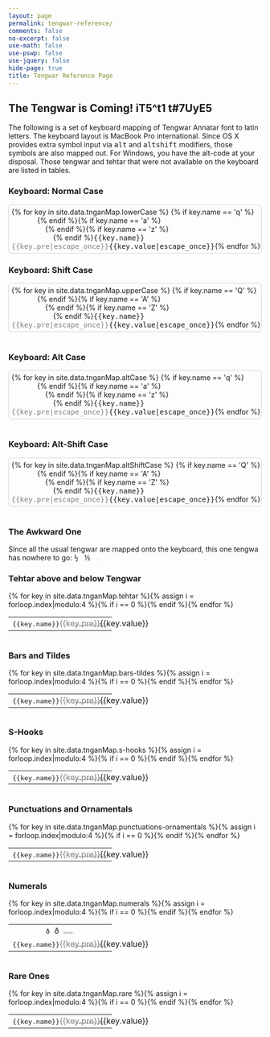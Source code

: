 ```yaml
---
layout: page
permalink: tengwar-reference/
comments: false
no-excerpt: false
use-math: false
use-pswp: false
use-jquery: false
hide-page: true
title: Tengwar Reference Page
---
```

## The Tengwar is Coming! <span class="ta ta-bd">iT5^t1 t#7UyE5</span>

The following is a set of keyboard mapping of Tengwar Annatar font to latin letters. The keyboard layout is MacBook Pro international. Since OS X provides extra symbol input via <kbd>alt</kbd> and <kbd>alt</kbd><kbd>shift</kbd> modifiers, those symbols are also mapped out. For Windows, you have the alt-code at your disposal. Those tengwar and tehtar that were not available on the keyboard are listed in tables.

<style>
kbd.fw {
  width: 2rem;
  margin: 0 0.02rem 0.15rem 0;
}
div.kbdContainer {
  white-space: nowrap;
  overflow: scroll;
  border: 1px solid LightGray;
  border-radius: 5px;
  padding: 5px;
  max-width: 33rem;
}
code.tiny {
  font-size: 10%;
  color: Gray;
}
</style>


### Keyboard: Normal Case

<div class="kbdContainer">
{% for key in site.data.tnganMap.lowerCase %}
{% if key.name == 'q' %}<br>&nbsp;&nbsp;&nbsp;&nbsp;&nbsp;&nbsp;&nbsp;&nbsp;&nbsp;&nbsp;&nbsp;&nbsp;&nbsp;{% endif %}{% if key.name == 'a' %}<br>&nbsp;&nbsp;&nbsp;&nbsp;&nbsp;&nbsp;&nbsp;&nbsp;&nbsp;&nbsp;&nbsp;&nbsp;&nbsp;&nbsp;&nbsp;&nbsp;&nbsp;{% endif %}{% if key.name == 'z' %}<br>&nbsp;&nbsp;&nbsp;&nbsp;&nbsp;&nbsp;&nbsp;&nbsp;&nbsp;&nbsp;&nbsp;&nbsp;&nbsp;&nbsp;&nbsp;&nbsp;&nbsp;&nbsp;&nbsp;&nbsp;&nbsp;{% endif %}<kbd class="fw">{{key.name}}<br><span class="ta ta-hl"><span style="color: gray;">{{key.pre|escape_once}}</span>{{key.value|escape_once}}</span></kbd>{% endfor %}
</div>

### Keyboard: Shift Case

<div class="kbdContainer">
{% for key in site.data.tnganMap.upperCase %}
{% if key.name == 'Q' %}<br>&nbsp;&nbsp;&nbsp;&nbsp;&nbsp;&nbsp;&nbsp;&nbsp;&nbsp;&nbsp;&nbsp;&nbsp;&nbsp;{% endif %}{% if key.name == 'A' %}<br>&nbsp;&nbsp;&nbsp;&nbsp;&nbsp;&nbsp;&nbsp;&nbsp;&nbsp;&nbsp;&nbsp;&nbsp;&nbsp;&nbsp;&nbsp;&nbsp;&nbsp;{% endif %}{% if key.name == 'Z' %}<br>&nbsp;&nbsp;&nbsp;&nbsp;&nbsp;&nbsp;&nbsp;&nbsp;&nbsp;&nbsp;&nbsp;&nbsp;&nbsp;&nbsp;&nbsp;&nbsp;&nbsp;&nbsp;&nbsp;&nbsp;&nbsp;{% endif %}<kbd class="fw">{{key.name}}<br><span class="ta ta-hl"><span style="color: gray;">{{key.pre|escape_once}}</span>{{key.value|escape_once}}</span></kbd>{% endfor %}
</div>
<br>

### Keyboard: Alt Case

<div class="kbdContainer">
{% for key in site.data.tnganMap.altCase %}
{% if key.name == 'q' %}<br>&nbsp;&nbsp;&nbsp;&nbsp;&nbsp;&nbsp;&nbsp;&nbsp;&nbsp;&nbsp;&nbsp;&nbsp;&nbsp;{% endif %}{% if key.name == 'a' %}<br>&nbsp;&nbsp;&nbsp;&nbsp;&nbsp;&nbsp;&nbsp;&nbsp;&nbsp;&nbsp;&nbsp;&nbsp;&nbsp;&nbsp;&nbsp;&nbsp;&nbsp;{% endif %}{% if key.name == 'z' %}<br>&nbsp;&nbsp;&nbsp;&nbsp;&nbsp;&nbsp;&nbsp;&nbsp;&nbsp;&nbsp;&nbsp;&nbsp;&nbsp;&nbsp;&nbsp;&nbsp;&nbsp;&nbsp;&nbsp;&nbsp;&nbsp;{% endif %}<kbd class="fw">{{key.name}}<br><span class="ta ta-hl"><span style="color: gray;">{{key.pre|escape_once}}</span>{{key.value|escape_once}}</span></kbd>{% endfor %}
</div>
<br>

### Keyboard: Alt-Shift Case

<div class="kbdContainer">
{% for key in site.data.tnganMap.altShiftCase %}
{% if key.name == 'Q' %}<br>&nbsp;&nbsp;&nbsp;&nbsp;&nbsp;&nbsp;&nbsp;&nbsp;&nbsp;&nbsp;&nbsp;&nbsp;&nbsp;{% endif %}{% if key.name == 'A' %}<br>&nbsp;&nbsp;&nbsp;&nbsp;&nbsp;&nbsp;&nbsp;&nbsp;&nbsp;&nbsp;&nbsp;&nbsp;&nbsp;&nbsp;&nbsp;&nbsp;&nbsp;{% endif %}{% if key.name == 'Z' %}<br>&nbsp;&nbsp;&nbsp;&nbsp;&nbsp;&nbsp;&nbsp;&nbsp;&nbsp;&nbsp;&nbsp;&nbsp;&nbsp;&nbsp;&nbsp;&nbsp;&nbsp;&nbsp;&nbsp;&nbsp;&nbsp;{% endif %}<kbd class="fw">{{key.name}}<br><span class="ta ta-hl"><span style="color: gray;">{{key.pre|escape_once}}</span>{{key.value|escape_once}}</span></kbd>{% endfor %}
</div>
<br>

### The Awkward One

Since all the usual tengwar are mapped onto the keyboard, this one tengwa has nowhere to go: <kbd style="width: 1.8rem;">&#189;</kbd>&nbsp;&nbsp;&nbsp;<span class="ta ta-hl"><span style="color: gray;"></span>&#189;</span>&nbsp;&nbsp;&nbsp;<code class="tiny">&#38;#189;</code>

### Tehtar above and below Tengwar

<div style="overflow: scroll; max-width: 33rem;">
<table>
  <tbody>
  	<tr style="white-space: nowrap;">{% for key in site.data.tnganMap.tehtar %}<td style="text-align: center"><kbd style="width: 1.8rem;">{{key.name}}</kbd><div class="ta ta-hl" style="display: inline-block; width: 1.7rem;"><span style="color: gray;">{{key.pre}}</span>{{key.value}}</div><code class="tiny">{{key.name|escape}}</code></td>{% assign i = forloop.index|modulo:4 %}{% if i == 0 %}</tr><tr style="white-space: nowrap;">{% endif %}{% endfor %}</tr>
  </tbody>
</table>
</div>

### Bars and Tildes

<div style="overflow: scroll; max-width: 33rem;">
<table>
  <tbody>
  	<tr style="white-space: nowrap;">{% for key in site.data.tnganMap.bars-tildes %}<td style="text-align: center"><kbd style="width: 1.8rem;">{{key.name}}</kbd><div class="ta ta-hl" style="display: inline-block; width: 1.7rem;"><span style="color: gray;">{{key.pre}}</span>{{key.value}}</div><code class="tiny">{{key.name|escape}}</code></td>{% assign i = forloop.index|modulo:4 %}{% if i == 0 %}</tr><tr style="white-space: nowrap;">{% endif %}{% endfor %}</tr>
  </tbody>
</table>
</div>

### S-Hooks

<div style="overflow: scroll; max-width: 33rem;">
<table>
  <tbody>
  	<tr style="white-space: nowrap;">{% for key in site.data.tnganMap.s-hooks %}<td style="text-align: center"><kbd style="width: 1.8rem;">{{key.name}}</kbd><div class="ta ta-hl" style="display: inline-block; width: 1.7rem;"><span style="color: gray;">{{key.pre}}</span>{{key.value}}</div><code class="tiny">{{key.name|escape}}</code></td>{% assign i = forloop.index|modulo:4 %}{% if i == 0 %}</tr><tr style="white-space: nowrap;">{% endif %}{% endfor %}</tr>
  </tbody>
</table>
</div>

### Punctuations and Ornamentals

<div style="overflow: scroll; max-width: 33rem;">
<table>
  <tbody>
  	<tr style="white-space: nowrap;">{% for key in site.data.tnganMap.punctuations-ornamentals %}<td style="text-align: center"><kbd style="width: 1.8rem;">{{key.name}}</kbd><div class="ta ta-hl" style="display: inline-block; width: 1.7rem;"><span style="color: gray;">{{key.pre}}</span>{{key.value}}</div><code class="tiny">{{key.name|escape}}</code></td>{% assign i = forloop.index|modulo:4 %}{% if i == 0 %}</tr><tr style="white-space: nowrap;">{% endif %}{% endfor %}</tr>
  </tbody>
</table>
</div>

### Numerals

<div style="overflow: scroll; max-width: 33rem;">
<table>
  <tbody>
    <tr style="white-space: nowrap;"><td style="text-align: center"><kbd style="width: 1.8rem;">&#240;</kbd><div class="ta ta-hl" style="display: inline-block; width: 1.7rem;"><span style="color: gray;"></span>&#240;</div><code class="tiny">&amp;#240;</code></td></tr>
  	<tr style="white-space: nowrap;">{% for key in site.data.tnganMap.numerals %}<td style="text-align: center"><kbd style="width: 1.8rem;">{{key.name}}</kbd><div class="ta ta-hl" style="display: inline-block; width: 1.7rem;"><span style="color: gray;">{{key.pre}}</span>{{key.value}}</div><code class="tiny">{{key.name|escape}}</code></td>{% assign i = forloop.index|modulo:4 %}{% if i == 0 %}</tr><tr style="white-space: nowrap;">{% endif %}{% endfor %}</tr>
  </tbody>
</table>
</div>

### Rare Ones 

<div style="overflow: scroll; max-width: 33rem;">
<table>
  <tbody>
  	<tr style="white-space: nowrap;">{% for key in site.data.tnganMap.rare %}<td style="text-align: center"><kbd style="width: 1.8rem;">{{key.name}}</kbd><div class="ta ta-hl" style="display: inline-block; width: 1.7rem;"><span style="color: gray;">{{key.pre}}</span>{{key.value}}</div><code class="tiny">{{key.name|escape}}</code></td>{% assign i = forloop.index|modulo:4 %}{% if i == 0 %}</tr><tr style="white-space: nowrap;">{% endif %}{% endfor %}</tr>
  </tbody>
</table>
</div>

